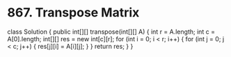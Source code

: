 # 867. Transpose Matrix

class Solution { public int\[\]\[\] transpose\(int\[\]\[\] A\) { int r = A.length; int c = A\[0\].length; int\[\]\[\] res = new int\[c\]\[r\]; for \(int i = 0; i &lt; r; i++\) { for \(int j = 0; j &lt; c; j++\) { res\[j\]\[i\] = A\[i\]\[j\]; } } return res; } }

